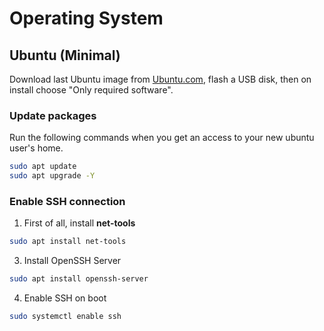 # Operating System

## Ubuntu (Minimal)

Download last Ubuntu image from [Ubuntu.com](https://ubuntu.com/download/desktop), flash a USB disk, then on install choose "Only required software".

### Update packages

Run the following commands when you get an access to your new ubuntu user's home.

```bash
sudo apt update
sudo apt upgrade -Y
```

### Enable SSH connection 

1. First of all, install **net-tools**
```bash
sudo apt install net-tools
```

3. Install OpenSSH Server
```bash
sudo apt install openssh-server
```

4. Enable SSH on boot
```bash
sudo systemctl enable ssh
```

